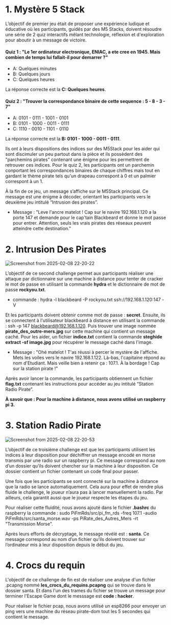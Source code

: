# 1. Mystère 5 Stack
L’objectif de premier jeu était de proposer une expérience ludique et éducative où les participants, guidés par des M5 Stacks, doivent résoudre une série de 2 quiz interactifs mêlant technologie, réflexion et d'exploration pour aboutir à un message de victoire.

#### Quiz 1 : "Le 1er ordinateur electronique, ENIAC, a ete cree en 1945. Mais combien de temps lui fallait-il pour demarrer ?"
- A: Quelques minutes
- B: Quelques jours
- C: Quelques heures

La réponse correcte est la **C: Quelques heures**.


#### Quiz 2 : "Trouver la correspondance binaire de cette sequence : 5 - 8 - 3 - 7"
- A: 0101 - 0111 - 1001 - 0101
- B: 0101 - 1000 - 0011 - 0111
- C: 1110 - 0010 - 1101 - 0110
     
La réponse correcte est la **B: 0101 - 1000 - 0011 - 0111**.

Ils ont à leurs dispositions des indices sur des M5Stack pour les aider qui sont discimuler un peu partout dans la pièce et ils possèdent des "parchemins pirates" contenant une énigme pour les permettrent de retrouver ces indices. Pour le quiz 2, les participants ont un parchemin conportant les correspondances binaires de chaque chiffres mais tout en gardant le thème pirate tels qu'un drapeau correspont à 0 et un palmier correspont à un 1.  

À la fin de ce jeu, un message s’affiche sur le M5Stack principal. Ce message est une énigme à décoder, orientant les participants vers le deuxième jeu intitulé “Intrusion des pirates”.

- Message : "Leve l'ancre matelot ! Cap sur le navire 192.168.1.120 a la porte 147 et demande pour le cap'tain Blackbeard et donne le mot passe pour entrer. Attention, seuls les vrais pirates des réseaux peuvent atteindre cette destination."

# 2. Intrusion Des Pirates

![Screenshot from 2025-02-08 22-20-22](https://github.com/user-attachments/assets/fc66b1bb-85ab-4551-81ac-1c584b5e1312)

L’objectif de ce second challenge permet aux participants réaliser une attaque par dictionnaire sur une machine à distance pour tenter de cracker le mot de passe en utilisant la commande **hydra** et le dictionnaire de mot de passe **rockyou.txt**.
- commande :  hydra -l blackbeard -P rockyou.txt ssh://192.168.1.120:147 -V

Et les participants doivent obtenir comme mot de passe : **secret**. Ensuite, ils se connectent à l'utilisateur blackbeard à distance en utilisant la commande : ssh -p 147 blackbeard@192.168.1.120. Puis trouver une image nommée **pirate_des_outre-mers.jpg** sur cette machine qui contient un message caché. Pour les aider, un fichier **indice.txt** contient la commande **steghide extract -sf image.jpg** pour récupérer le message caché dans l'image.
- Message : "Ohé matelot ! T'as réussi à percer le mystère de l'affiche. Mets les voiles vers le navire 192.168.1.122. Là-bas, l'capitaine répond au nom d'Etudiant. Mais veille bien à retenir ça : 107.1. À la bordage ! Cap sur la station pirate !"

Après avoir lancer la commande, les participants obtiennent un fichier **flag.txt** contenant les instructions pour accéder au jeu intitulé “Station Radio Pirate”.

**À savoir que : Pour la machine à distance, nous avons utilisé un raspberry pi 3.**

# 3. Station Radio Pirate

![Screenshot from 2025-02-08 22-20-53](https://github.com/user-attachments/assets/0dad7bbc-2162-4941-b809-f8f28134e94e)

L’objectif de ce troisième challenge est que les participants utilisent les indices à leur disposition pour déchiffrer un message encodé en morse transmis par une radio sur un raspberry pi. Ce message correspond au nom d’un dossier qu’ils doivent chercher sur la machine à leur disposition. Ce dossier contient un fichier contenant un code final pour passer.

Une fois que les participants se sont connecté sur la machine à distance que la radio se lance automatiquement. Cela aura pour effet de rendre plus fluide le challenge, le joueur n’aura pas à lancer manuellement la radio. Par ailleurs, cela garantit aussi que le joueur respecte les étapes du jeu. 

Pour réaliser cette fluidité, nous avons ajouté dans le fichier **.bashrc** du raspberry la commande : sudo PiFmRds/src/pi_fm_rds -freq 107.1 -audio PiFmRds/src/santa_morse.wav -ps PiRate_des_Autres_Mers -rt "Transmission Morse".

Après leurs efforts de décryptage, le message révélé est : **santa**. Ce message correspond au nom d’un fichier qu’ils doivent trouver sur l’ordinateur mis à leur disposition depuis le début du jeu. 

# 4. Crocs du requin

L'objectif de ce challenge de fin est de réaliser une analyse d'un fichier .pcapng nommé **les_crocs_du_requins.pcapng** qui se trouve dans le dossier santa. Et dans l'un des trames du fichier se trouve un message pour terminer l'Escape Game dont le messsage est **code : hacker**.

Pour réaliser le fichier pcap, nous avons utilisé un esp8266 pour envoyer un ping vers une machine du réseau pirate-dom tout les 5 secondes qui contient le message.
